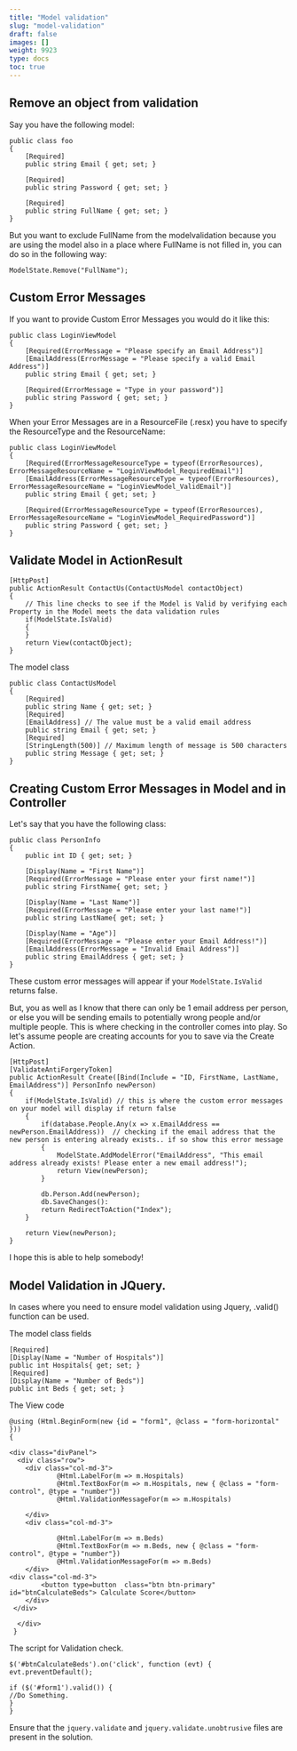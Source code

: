 ```yaml
---
title: "Model validation"
slug: "model-validation"
draft: false
images: []
weight: 9923
type: docs
toc: true
---
```


## Remove an object from validation
Say you have the following model:

    public class foo
    {
        [Required]
        public string Email { get; set; }

        [Required]
        public string Password { get; set; }

        [Required]
        public string FullName { get; set; }
    }

But you want to exclude FullName from the modelvalidation because you are using the model also in a place where FullName is not filled in, you can do so in the following way:

    ModelState.Remove("FullName");

## Custom Error Messages
If you want to provide Custom Error Messages you would do it like this:
    
    public class LoginViewModel
    {
        [Required(ErrorMessage = "Please specify an Email Address")]
        [EmailAddress(ErrorMessage = "Please specify a valid Email Address")]
        public string Email { get; set; }
        
        [Required(ErrorMessage = "Type in your password")]
        public string Password { get; set; }
    }

When your Error Messages are in a ResourceFile (.resx) you have to specify the ResourceType and the ResourceName:

    public class LoginViewModel
    {
        [Required(ErrorMessageResourceType = typeof(ErrorResources), ErrorMessageResourceName = "LoginViewModel_RequiredEmail")]
        [EmailAddress(ErrorMessageResourceType = typeof(ErrorResources), ErrorMessageResourceName = "LoginViewModel_ValidEmail")]
        public string Email { get; set; }
        
        [Required(ErrorMessageResourceType = typeof(ErrorResources), ErrorMessageResourceName = "LoginViewModel_RequiredPassword")]
        public string Password { get; set; }
    }







## Validate Model in ActionResult
    [HttpPost]
    public ActionResult ContactUs(ContactUsModel contactObject)
    {
        // This line checks to see if the Model is Valid by verifying each Property in the Model meets the data validation rules
        if(ModelState.IsValid)
        {
        }
        return View(contactObject);
    }


The model class

    public class ContactUsModel
    {
        [Required]
        public string Name { get; set; }
        [Required]
        [EmailAddress] // The value must be a valid email address
        public string Email { get; set; }
        [Required]
        [StringLength(500)] // Maximum length of message is 500 characters
        public string Message { get; set; }
    }



## Creating Custom Error Messages in Model and in Controller
Let's say that you have the following class:

    public class PersonInfo
    {
        public int ID { get; set; }

        [Display(Name = "First Name")]
        [Required(ErrorMessage = "Please enter your first name!")]
        public string FirstName{ get; set; }

        [Display(Name = "Last Name")]
        [Required(ErrorMessage = "Please enter your last name!")]
        public string LastName{ get; set; }

        [Display(Name = "Age")]
        [Required(ErrorMessage = "Please enter your Email Address!")]
        [EmailAddress(ErrorMessage = "Invalid Email Address")]
        public string EmailAddress { get; set; }
    }

These custom error messages will appear if your `ModelState.IsValid` returns false.

But, you as well as I know that there can only be 1 email address per person, or else you will be sending emails to potentially wrong people and/or multiple people.  This is where checking in the controller comes into play.  So let's assume people are creating accounts for you to save via the Create Action.

    [HttpPost]
    [ValidateAntiForgeryToken]
    public ActionResult Create([Bind(Include = "ID, FirstName, LastName, EmailAddress")] PersonInfo newPerson)
    {
        if(ModelState.IsValid) // this is where the custom error messages on your model will display if return false
        {
            if(database.People.Any(x => x.EmailAddress == newPerson.EmailAddress))  // checking if the email address that the new person is entering already exists.. if so show this error message
            {
                ModelState.AddModelError("EmailAddress", "This email address already exists! Please enter a new email address!");
                return View(newPerson);
            }
            
            db.Person.Add(newPerson);
            db.SaveChanges():
            return RedirectToAction("Index");
        }
    
        return View(newPerson);
    }


I hope this is able to help somebody!

## Model Validation in JQuery.
In cases where you need to ensure model validation using Jquery, .valid() function can be used.

The model class fields

    [Required]
    [Display(Name = "Number of Hospitals")]
    public int Hospitals{ get; set; }
    [Required]
    [Display(Name = "Number of Beds")]
    public int Beds { get; set; }

The View code

    @using (Html.BeginForm(new {id = "form1", @class = "form-horizontal" }))
    {

    <div class="divPanel">
      <div class="row">
        <div class="col-md-3">                
                @Html.LabelFor(m => m.Hospitals)
                @Html.TextBoxFor(m => m.Hospitals, new { @class = "form-control", @type = "number"})
                @Html.ValidationMessageFor(m => m.Hospitals)

        </div>
        <div class="col-md-3">

                @Html.LabelFor(m => m.Beds)
                @Html.TextBoxFor(m => m.Beds, new { @class = "form-control", @type = "number"})
                @Html.ValidationMessageFor(m => m.Beds)
        </div>
    <div class="col-md-3">             
            <button type=button  class="btn btn-primary" id="btnCalculateBeds"> Calculate Score</button>
        </div>
     </div>

      </div>
     }

The script for Validation check.

    $('#btnCalculateBeds').on('click', function (evt) {
    evt.preventDefault();

    if ($('#form1').valid()) {
    //Do Something.
    }
    }

Ensure that the `jquery.validate` and `jquery.validate.unobtrusive` files are present in the solution.

